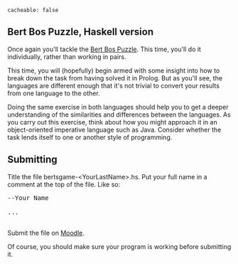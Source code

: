 ```
cacheable: false
```

## Bert Bos Puzzle, Haskell version

Once again you'll tackle the [Bert Bos Puzzle](/~tmullen/pages/bertspel). This time, you'll do it individually, rather than working in pairs.

This time, you will (hopefully) begin armed with some insight into how to break down the task from having solved it in Prolog. But as you'll see, the languages are different enough that it's not trivial to convert your results from one language to the other.

Doing the same exercise in both languages should help you to get a deeper understanding of the similarities and differences between the languages. As you carry out this exercise, think about how you might approach it in an object-oriented imperative language such as Java. Consider whether the task lends itself to one or another style of programming.

## Submitting

Title the file
<span class="codefont">bertsgame-&lt;YourLastName&gt;.hs</span>. Put your full name in a comment at the top of the file. Like so:

<pre>--Your Name

...

</pre>

Submit the file on [Moodle](https://moodle.pugetsound.edu/moodle/mod/assign/view.php?id=298596).

Of course, you should make sure your program is working before submitting it.
